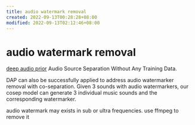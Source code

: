 ```yaml
---
title: audio watermark removal
created: 2022-09-13T00:28:28+08:00
modified: 2022-09-13T02:12:46+08:00
---
```


# audio watermark removal

[deep audio prior](https://github.com/adobe/Deep-Audio-Prior)
Audio Source Separation Without Any Training Data.

DAP can also be successfully applied to address audio watermarker removal with co-separation. Given 3 sounds with audio watermarkers, our cosep model can generate 3 individual music sounds and the corresponding watermarker.

audio watermark may exists in sub or ultra frequencies. use ffmpeg to remove it
